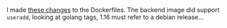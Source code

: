 I made [these changes](https://github.com/tomjtoth/DevOps-with-Docker/commit/4d3b65a30892349752627d121e2d2fe95b3b6aae) to the Dockerfiles.
The backend image did support `useradd`, looking at golang tags, 1.16 must refer to a debian release...
